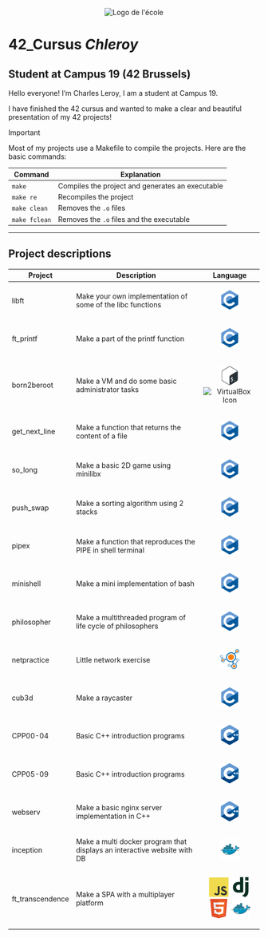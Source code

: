 <p align="center">
  <img src="https://campus19.be/wp-content/uploads/2022/06/19_member42_black-_2_.svg" alt="Logo de l'école" width="400" height="400"/>
</p>

# 42_Cursus *Chleroy*

## Student at Campus 19 (42 Brussels)

Hello everyone! I’m Charles Leroy, I am a student at Campus 19.

I have finished the 42 cursus and wanted to make a clear and beautiful presentation of my 42 projects!

> [!IMPORTANT] 
> Most of my projects use a Makefile to compile the projects. Here are the basic commands:

| Command       | Explanation                                 |
|---------------|--------------------------------------------|
| `make`        | Compiles the project and generates an executable |
| `make re`     | Recompiles the project                     |
| `make clean`  | Removes the `.o` files                     |
| `make fclean` | Removes the `.o` files and the executable  |

---

## Project descriptions

| Project        | Description                                                | Language             |
|----------------|------------------------------------------------------------|----------------------|
| libft          | Make your own implementation of some of the libc functions | <p align="center"><img src="https://raw.githubusercontent.com/devicons/devicon/master/icons/c/c-original.svg" alt="C Icon" width="40" height="40"/></p> |
| ft_printf      | Make a part of the printf function                         | <p align="center"><img src="https://raw.githubusercontent.com/devicons/devicon/master/icons/c/c-original.svg" alt="C Icon" width="40" height="40"/></p> |
| born2beroot    | Make a VM and do some basic administrator tasks            | <p align="center"><img src="https://raw.githubusercontent.com/devicons/devicon/master/icons/bash/bash-original.svg" alt="Shell Icon" width="40" height="40"/> <img src="https://upload.wikimedia.org/wikipedia/commons/d/d5/Virtualbox_logo.png" alt="VirtualBox Icon" width="40" height="40"/></p> |
| get_next_line  | Make a function that returns the content of a file         | <p align="center"><img src="https://raw.githubusercontent.com/devicons/devicon/master/icons/c/c-original.svg" alt="C Icon" width="40" height="40"/></p> |
| so_long        | Make a basic 2D game using minilibx                        | <p align="center"><img src="https://raw.githubusercontent.com/devicons/devicon/master/icons/c/c-original.svg" alt="C Icon" width="40" height="40"/></p> |
| push_swap      | Make a sorting algorithm using 2 stacks                    | <p align="center"><img src="https://raw.githubusercontent.com/devicons/devicon/master/icons/c/c-original.svg" alt="C Icon" width="40" height="40"/></p> |
| pipex          | Make a function that reproduces the PIPE in shell terminal | <p align="center"><img src="https://raw.githubusercontent.com/devicons/devicon/master/icons/c/c-original.svg" alt="C Icon" width="40" height="40"/></p> |
| minishell      | Make a mini implementation of bash                         | <p align="center"><img src="https://raw.githubusercontent.com/devicons/devicon/master/icons/c/c-original.svg" alt="C Icon" width="40" height="40"/></p> |
| philosopher    | Make a multithreaded program of life cycle of philosophers | <p align="center"><img src="https://raw.githubusercontent.com/devicons/devicon/master/icons/c/c-original.svg" alt="C Icon" width="40" height="40"/></p> |
| netpractice    | Little network exercise                                    | <p align="center"><img src="https://raw.githubusercontent.com/devicons/devicon/master/icons/networkx/networkx-original.svg" alt="Network Icon" width="40" height="40"/></p> |
| cub3d          | Make a raycaster                                           | <p align="center"><img src="https://raw.githubusercontent.com/devicons/devicon/master/icons/c/c-original.svg" alt="C Icon" width="40" height="40"/></p> |
| CPP00-04       | Basic C++ introduction programs                            | <p align="center"><img src="https://raw.githubusercontent.com/devicons/devicon/master/icons/cplusplus/cplusplus-original.svg" alt="C++ Icon" width="40" height="40"/></p> |
| CPP05-09       | Basic C++ introduction programs                            | <p align="center"><img src="https://raw.githubusercontent.com/devicons/devicon/master/icons/cplusplus/cplusplus-original.svg" alt="C++ Icon" width="40" height="40"/></p> |
| webserv        | Make a basic nginx server implementation in C++            | <p align="center"><img src="https://raw.githubusercontent.com/devicons/devicon/master/icons/cplusplus/cplusplus-original.svg" alt="C++ Icon" width="40" height="40"/></p> |
| inception      | Make a multi docker program that displays an interactive website with DB | <p align="center"><img src="https://raw.githubusercontent.com/devicons/devicon/master/icons/docker/docker-original.svg" alt="Docker Icon" width="40" height="40"/></p> |
| ft_transcendence | Make a SPA with a multiplayer platform                   | <p align="center"><img src="https://raw.githubusercontent.com/devicons/devicon/master/icons/javascript/javascript-original.svg" alt="JavaScript Icon" width="40" height="40"/> <img src="https://raw.githubusercontent.com/devicons/devicon/master/icons/django/django-plain.svg" alt="Django Icon" width="40" height="40"/> <img src="https://raw.githubusercontent.com/devicons/devicon/master/icons/html5/html5-original.svg" alt="HTML Icon" width="40" height="40"/> <img src="https://raw.githubusercontent.com/devicons/devicon/master/icons/docker/docker-original.svg" alt="Docker Icon" width="40" height="40"/></p> |

